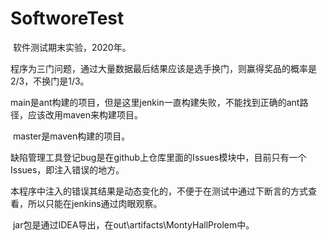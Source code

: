 # SoftworeTest
​		软件测试期末实验，2020年。

​		程序为三门问题，通过大量数据最后结果应该是选手换门，则赢得奖品的概率是2/3，不换门是1/3。

​		main是ant构建的项目，但是这里jenkin一直构建失败，不能找到正确的ant路径，应该改用maven来构建项目。

​		master是maven构建的项目。

​		缺陷管理工具登记bug是在github上仓库里面的Issues模块中，目前只有一个Issues，即注入错误的地方。

​		本程序中注入的错误其结果是动态变化的，不便于在测试中通过下断言的方式查看，所以只能在jenkins通过肉眼观察。

​		jar包是通过IDEA导出，在out\artifacts\MontyHallProlem中。